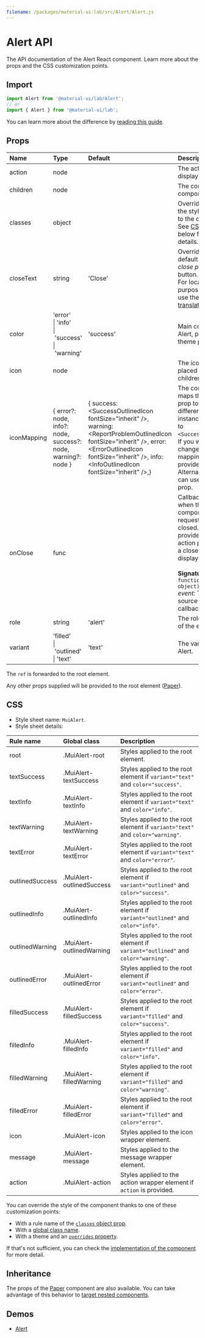```yaml
---
filename: /packages/material-ui-lab/src/Alert/Alert.js
---
```


<!--- This documentation is automatically generated, do not try to edit it. -->

# Alert API

<p class="description">The API documentation of the Alert React component. Learn more about the props and the CSS customization points.</p>

## Import

```js
import Alert from '@material-ui/lab/Alert';
// or
import { Alert } from '@material-ui/lab';
```

You can learn more about the difference by [reading this guide](/guides/minimizing-bundle-size/).



## Props

| Name | Type | Default | Description |
|:-----|:-----|:--------|:------------|
| <span class="prop-name">action</span> | <span class="prop-type">node</span> |  | The action to display. |
| <span class="prop-name">children</span> | <span class="prop-type">node</span> |  | The content of the component. |
| <span class="prop-name">classes</span> | <span class="prop-type">object</span> |  | Override or extend the styles applied to the component. See [CSS API](#css) below for more details. |
| <span class="prop-name">closeText</span> | <span class="prop-type">string</span> | <span class="prop-default">'Close'</span> | Override the default text for the *close popup* icon button.<br>For localization purposes, you can use the provided [translations](/guides/localization/). |
| <span class="prop-name">color</span> | <span class="prop-type">'error'<br>&#124;&nbsp;'info'<br>&#124;&nbsp;'success'<br>&#124;&nbsp;'warning'</span> | <span class="prop-default">'success'</span> | Main color for the Alert, picked from theme palette. |
| <span class="prop-name">icon</span> | <span class="prop-type">node</span> |  | The icon element placed before the children. |
| <span class="prop-name">iconMapping</span> | <span class="prop-type">{ error?: node, info?: node, success?: node, warning?: node }</span> | <span class="prop-default">{  success: &lt;SuccessOutlinedIcon fontSize="inherit" />,  warning: &lt;ReportProblemOutlinedIcon fontSize="inherit" />,  error: &lt;ErrorOutlinedIcon fontSize="inherit" />,  info: &lt;InfoOutlinedIcon fontSize="inherit" />,}</span> | The component maps the color prop to a range of different icons. For instance, success to `<SuccessOutlined>`. If you wish to change that mapping, you can provide your own. Alternatively, you can use the `icon` prop. |
| <span class="prop-name">onClose</span> | <span class="prop-type">func</span> |  | Callback fired when the component requests to be closed. When provided and no action prop is set, a close icon is displayed.<br><br>**Signature:**<br>`function(event: object) => void`<br>*event:* The event source of the callback. |
| <span class="prop-name">role</span> | <span class="prop-type">string</span> | <span class="prop-default">'alert'</span> | The role attribute of the element. |
| <span class="prop-name">variant</span> | <span class="prop-type">'filled'<br>&#124;&nbsp;'outlined'<br>&#124;&nbsp;'text'</span> | <span class="prop-default">'text'</span> | The variant of the Alert. |

The `ref` is forwarded to the root element.

Any other props supplied will be provided to the root element ([Paper](/api/paper/)).

## CSS

- Style sheet name: `MuiAlert`.
- Style sheet details:

| Rule name | Global class | Description |
|:-----|:-------------|:------------|
| <span class="prop-name">root</span> | <span class="prop-name">.MuiAlert-root</span> | Styles applied to the root element.
| <span class="prop-name">textSuccess</span> | <span class="prop-name">.MuiAlert-textSuccess</span> | Styles applied to the root element if `variant="text"` and `color="success"`.
| <span class="prop-name">textInfo</span> | <span class="prop-name">.MuiAlert-textInfo</span> | Styles applied to the root element if `variant="text"` and `color="info"`.
| <span class="prop-name">textWarning</span> | <span class="prop-name">.MuiAlert-textWarning</span> | Styles applied to the root element if `variant="text"` and `color="warning"`.
| <span class="prop-name">textError</span> | <span class="prop-name">.MuiAlert-textError</span> | Styles applied to the root element if `variant="text"` and `color="error"`.
| <span class="prop-name">outlinedSuccess</span> | <span class="prop-name">.MuiAlert-outlinedSuccess</span> | Styles applied to the root element if `variant="outlined"` and `color="success"`.
| <span class="prop-name">outlinedInfo</span> | <span class="prop-name">.MuiAlert-outlinedInfo</span> | Styles applied to the root element if `variant="outlined"` and `color="info"`.
| <span class="prop-name">outlinedWarning</span> | <span class="prop-name">.MuiAlert-outlinedWarning</span> | Styles applied to the root element if `variant="outlined"` and `color="warning"`.
| <span class="prop-name">outlinedError</span> | <span class="prop-name">.MuiAlert-outlinedError</span> | Styles applied to the root element if `variant="outlined"` and `color="error"`.
| <span class="prop-name">filledSuccess</span> | <span class="prop-name">.MuiAlert-filledSuccess</span> | Styles applied to the root element if `variant="filled"` and `color="success"`.
| <span class="prop-name">filledInfo</span> | <span class="prop-name">.MuiAlert-filledInfo</span> | Styles applied to the root element if `variant="filled"` and `color="info"`.
| <span class="prop-name">filledWarning</span> | <span class="prop-name">.MuiAlert-filledWarning</span> | Styles applied to the root element if `variant="filled"` and `color="warning"`.
| <span class="prop-name">filledError</span> | <span class="prop-name">.MuiAlert-filledError</span> | Styles applied to the root element if `variant="filled"` and `color="error"`.
| <span class="prop-name">icon</span> | <span class="prop-name">.MuiAlert-icon</span> | Styles applied to the icon wrapper element.
| <span class="prop-name">message</span> | <span class="prop-name">.MuiAlert-message</span> | Styles applied to the message wrapper element.
| <span class="prop-name">action</span> | <span class="prop-name">.MuiAlert-action</span> | Styles applied to the action wrapper element if `action` is provided.

You can override the style of the component thanks to one of these customization points:

- With a rule name of the [`classes` object prop](/customization/components/#overriding-styles-with-classes).
- With a [global class name](/customization/components/#overriding-styles-with-global-class-names).
- With a theme and an [`overrides` property](/customization/globals/#css).

If that's not sufficient, you can check the [implementation of the component](https://github.com/mui-org/material-ui/blob/master/packages/material-ui-lab/src/Alert/Alert.js) for more detail.

## Inheritance

The props of the [Paper](/api/paper/) component are also available.
You can take advantage of this behavior to [target nested components](/guides/api/#spread).

## Demos

- [Alert](/components/alert/)

